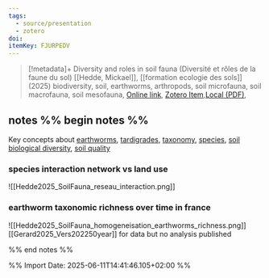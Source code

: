 ```yaml
---
tags:
  - source/presentation
  - zotero
doi: 
itemKey: FJURPEDV
---
```

>[!metadata]+
> Diversity and roles in soil fauna (Diversité et rôles de la faune du sol)
> [[Hedde, Mickael]], 
> [[formation ecologie des sols]] (2025)
> biodiversity, soil, earthworms, arthropods, soil microfauna, soil macrofauna, soil mesofauna, 
> [Online link](), [Zotero Item](zotero://select/library/items/FJURPEDV),[Local (PDF)](file://C:/Users/aburg/Documents/references/zotero/storage/3L7BEGXS/Hedde_Diversiteroles.pdf), 

## notes %% begin notes %%
Key concepts about [earthworms](app://obsidian.md/earthworms), [tardigrades](app://obsidian.md/tardigrades), [taxonomy](app://obsidian.md/taxonomy), [species](app://obsidian.md/species), [soil biological diversity](app://obsidian.md/soil%20biological%20diversity), [soil quality](app://obsidian.md/soil%20quality)
### species interaction network vs land use
![[Hedde2025_SoilFauna_reseau_interaction.png]]
### earthworm taxonomic richness over time in france
![[Hedde2025_SoilFauna_homogeneisation_earthworms_richness.png]]
[[Gerard2025_Vers202250year]] for data but no analysis published

%% end notes %%

%% Import Date: 2025-06-11T14:41:46.105+02:00 %%
